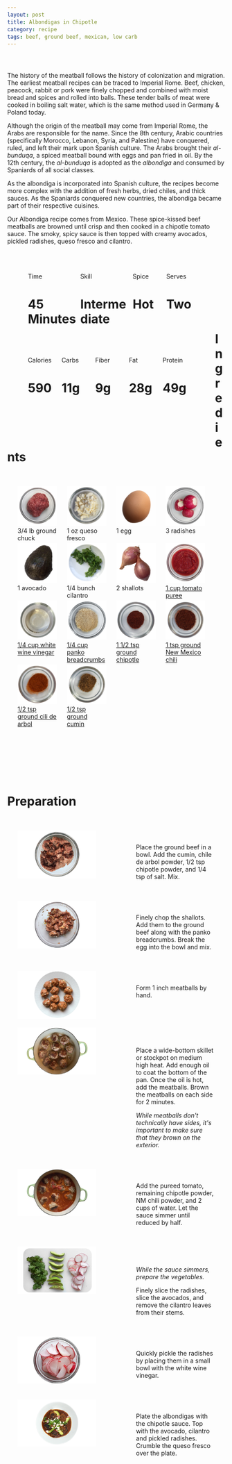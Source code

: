 ```yaml
---
layout: post
title: Albondigas in Chipotle
category: recipe
tags: beef, ground beef, mexican, low carb
---
```

<header>
<link href='http://fonts.googleapis.com/css?family=heebo:300' rel='stylesheet' type='text/css'>
</header>

The history of the meatball follows the history of colonization and migration. The earliest meatball recipes can be traced to Imperial Rome. Beef, chicken, peacock, rabbit or pork were finely chopped and combined with moist bread and spices and rolled into balls. These tender balls of meat were cooked in boiling salt water, which is the same method used in Germany & Poland today.

Although the origin of the meatball may come from Imperial Rome, the Arabs are responsible for the name. Since the 8th century, Arabic countries (specifically Morocco, Lebanon, Syria, and Palestine) have conquered, ruled, and left their mark upon Spanish culture. The Arabs brought their *al-bunduqa*, a spiced meatball bound with eggs and pan fried in oil. By the 12th century, the *al-bunduqa* is adopted as the *albondiga* and consumed by Spaniards of all social classes.

As the albondiga is incorporated into Spanish culture, the recipes become more complex with the addition of fresh herbs, dried chiles, and thick sauces. As the Spaniards conquered new countries, the albondiga became part of their respective cuisines.

Our Albondiga recipe comes from Mexico. These spice-kissed beef meatballs are browned until crisp and then cooked in a chipotle tomato sauce. The smoky, spicy sauce is then topped with creamy avocados, pickled radishes, queso fresco and cilantro.


<ul>
<div id= "recipedetails">
<div id= "time"> Time </div>
<div id= "skill"> Skill </div>
<div id= "spice"> Spice </div>
<div id= "serves"> Serves </div>
</div>

<div id= "recipenumbers">
<div id= "time"><h1> 45 Minutes</h1> </div>
<div id= "skill"><h1> Intermediate</h1> </div>
<div id= "spice"><h1> Hot</h1> </div>
<div id= "serves"><h1> Two </h1> </div>
</div>

<div id= "nutritiondetails">
<div id="calories"> Calories </div>
<div id="carbs"> Carbs </div>
<div id="fiber"> Fiber </div>
<div id="fat"> Fat </div>
<div id="protein"> Protein </div>
</div>

<div id= "nutritionnumbers">
<div id="calories"><h1> 590</h1> </div>
<div id="carbs"><h1> 11g</h1> </div>
<div id="fiber"><h1> 9g</h1> </div>
<div id="fat"><h1> 28g</h1> </div>
<div id="protein"><h1> 49g</h1> </div>
</div>
</ul>

<div id= "ingredienthdr">
<h1>Ingredients</h1>
</div>


<ul>
<div id="ingredients">
<div id="ingredientone"><img src="/images/ingredients/groundchuck.png"/>3/4 lb ground chuck </div>
<div id="ingredienttwo"><img src="/images/ingredients/quesofresco.png"/>1 oz queso fresco</div>
<div id="ingredientthree"><img src="/images/ingredients/egg.png"/>1 egg</div>
<div id="ingredientfour"><img src="/images/ingredients/radishes.png"/>3 radishes</div>
</div>

<div id="ingredients">
<div id="ingredientone"><img src="/images/ingredients/avocado.png"/>1 avocado</div>
<div id="ingredienttwo"><img src="/images/ingredients/cilantro.png"/>1/4 bunch cilantro</div>
<div id="ingredientthree"><img src="/images/ingredients/shallots.png"/>2 shallots</div>
<div id="ingredientfour"><a href="https://www.amazon.com/gp/product/B001SAWI38/ref=as_li_qf_sp_asin_il_tl?ie=UTF8&tag=cilalime-20&camp=1789&creative=9325&linkCode=as2&creativeASIN=B001SAWI38&linkId=f50a9f64e07d6fe1dfa9c524415c9b72"><img src="/images/ingredients/tomatopuree.png"/>1 cup tomato puree</a></div>
</div>

<div id="ingredients">
<div id="ingredientone"><a href="https://www.amazon.com/gp/product/B000LRKPAC/ref=as_li_qf_sp_asin_il_tl?ie=UTF8&tag=cilalime-20&camp=1789&creative=9325&linkCode=as2&creativeASIN=B000LRKPAC&linkId=9f43b3d2ff96a2f6c8771dce441f2084"><img src="/images/ingredients/whitewinevinegar.png"/>1/4 cup white wine vinegar</a></div>
<div id="ingredienttwo"><a href="https://www.amazon.com/gp/product/B0086PGTOC/ref=as_li_qf_sp_asin_il_tl?ie=UTF8&tag=cilalime-20&camp=1789&creative=9325&linkCode=as2&creativeASIN=B0086PGTOC&linkId=865c1e77ae03f6c46059ff0763fc683d"><img src="/images/ingredients/panko.png"/>1/4 cup panko breadcrumbs</a></div>
<div id="ingredientthree"><a href="https://www.amazon.com/gp/product/B00DBETL5M/ref=as_li_qf_sp_asin_il_tl?ie=UTF8&tag=cilalime-20&camp=1789&creative=9325&linkCode=as2&creativeASIN=B00DBETL5M&linkId=06994a432365b52df033e059887aa858"><img src="/images/ingredients/groundchipotle.png"/>1 1/2 tsp ground chipotle</a></div>
<div id="ingredientfour"><a href="https://www.amazon.com/gp/product/B00A3811VG/ref=as_li_qf_sp_asin_il_tl?ie=UTF8&tag=cilalime-20&camp=1789&creative=9325&linkCode=as2&creativeASIN=B00A3811VG&linkId=f28f3c9922f716503875538a24d95a8d"><img src="/images/ingredients/groundnmchili.png"/>1 tsp ground New Mexico chili</a></div>
</div>

<div id="ingredients">
<div id="ingredientone"><a href="https://www.amazon.com/gp/product/B0035O0ZRQ/ref=as_li_qf_sp_asin_il_tl?ie=UTF8&tag=cilalime-20&camp=1789&creative=9325&linkCode=as2&creativeASIN=B0035O0ZRQ&linkId=4961647e23e075d146cf7f43b0f39ddb"><img src="/images/ingredients/groundchilidearbol.png"/>1/2 tsp ground cili de arbol</a></div>
<div id="ingredienttwo"><a href="https://www.amazon.com/gp/product/B000WS3AJS/ref=as_li_qf_sp_asin_il_tl?ie=UTF8&tag=cilalime-20&camp=1789&creative=9325&linkCode=as2&creativeASIN=B000WS3AJS&linkId=aa8d30379d619c30d128866d707db320"><img src="/images/ingredients/groundcumin.png"/>1/2 tsp ground cumin</a></div>
<div id="ingredientthree"></div>
<div id="ingredientfour"></div>
</div>
</ul>

<div id="preparation">
<h1>Preparation</h1>
</div>

<ul>
<div id="instruction">
<div id="image"><img src="/images/albondigas/albondigas1.png"/> </div>
<div id="step">Place the ground beef in a bowl. Add the cumin, chile de arbol powder, 1/2 tsp chipotle powder, and 1/4 tsp of salt. Mix.</div>
</div>
</ul>

<ul>
<div id="instruction">
<div id="image"><img src="/images/albondigas/albondigas2.png"/> </div>
<div id="step">Finely chop the shallots. Add them to the ground beef along with the panko breadcrumbs. Break the egg into the bowl and mix.</div>
</div>
</ul>

<ul>
<div id="instruction">
<div id="image"><img src="/images/albondigas/albondigas3.png"/> </div>
<div id="step">Form 1 inch meatballs by hand.</div>
</div>
</ul>

<ul>
<div id="instruction">
<div id="image"><img src="/images/albondigas/albondigas4.png"/> </div>
<div id="step">	<p>Place a wide-bottom skillet or stockpot on medium high heat. Add enough oil to coat the bottom of the pan. Once the oil is hot, add the meatballs. Brown the meatballs on each side for 2 minutes.</p><i> While meatballs don't technically have sides, it's important to make sure that they brown on the exterior.</i></div>
</div>
</ul>

<ul>
<div id="instruction">
<div id="image"><img src="/images/albondigas/albondigas5.png"/> </div>
<div id="step">	Add the pureed tomato, remaining chipotle powder, NM chili powder, and 2 cups of water. Let the sauce simmer until reduced by half.</div>
</div>
</ul>

<ul>
<div id="instruction">
<div id="image"><img src="/images/albondigas/albondigas6.png"/> </div>
<div id="step"><p><i>While the sauce simmers, prepare the vegetables.</i></p>Finely slice the radishes, slice the avocados, and remove the cilantro leaves from their stems.</div>
</div>
</ul>

<ul>
<div id="instruction">
<div id="image"><img src="/images/albondigas/albondigas7.png"/> </div>
<div id="step">Quickly pickle the radishes by placing them in a small bowl with the white wine vinegar.</div>
</div>
</ul>

<ul>
<div id="instruction">
<div id="image"><img src="/images/albondigas/albondigas8.png"/> </div>
<div id="step">Plate the albondigas with the chipotle sauce. Top with the avocado, cilantro and pickled radishes. Crumble the queso fresco over the plate.</div>
</div>
</ul>

<style>
#recipedetails { width: 90%; display:inline-block; float: left; margin-left: 5%; margin-top: 50px;}
#time { width: 26%; float: left;}
#skill { width: 26%; float: left; margin-left: 2%;}
#spice { width: 16%; float: left; margin-left: 2%;}
#serves { width 16%; float: left; margin-left: 2%;}
.clear {clear:both;}

#recipenumbers {width: 90%; display:inline-block; float: left; margin-left: 5%;}
#time { width: 26%; float: left;}
#skill { width: 26%; float: left; margin-left: 2%;}
#spice { width: 16%; float: left; margin-left: 2%;}
#serves { width 16%; float: left; margin-left: 2%;}
.clear {clear:both;}

#nutritiondetails { width: 90%; display:inline-block; float: left; margin-left: 5%; margin-top: 50px;}
#calories { width: 18%; float: left;}
#carbs { width: 18%; float: left; margin-left: 0%;}
#fiber { width: 18%; float: left; margin-left: 0%;}
#fat { width: 18%; float: left; margin-left: 0%;}
#protein { width: 18%; float: left; margin-left: 0%;}
.clear {clear:both;}

#nutritionnumbers { width: 90%; display:inline-block; float: left; margin-left: 5%; margin-bottom: 100px;}
#calories { width: 18%; float: left;}
#carbs { width: 18%; float: left; margin-left: 0%;}
#fiber { width: 18%; float: left; margin-left: 0%;}
#fat { width: 18%; float: left; margin-left: 0%;}
#protein { width: 18%; float: left; margin-left: 0%;}
.clear {clear:both;}

#ingredienthdr { margin-top:200px; margin-bottom:50px;}

#ingredients { width: 95%; display:inline-block;}
#ingredientone { width: 20%; float:left;}
#ingredienttwo { width: 20%; float:left; margin-left: 5%;}
#ingredientthree { width:20%; float:left; margin-left: 5%;}
#ingredientfour { width:20%; float:left; margin-left: 5%;}
.clear {clear:both;}

#preparation { margin-top: 150px; margin-bottom: 50px;}

#instruction { width:95%; display:inline-block;}
#image { width: 40%; float:left;}
#step { width: 40%; float:right; margin-top: 30px; margin-bottom: 30px;}
.clear {clear:both;}`

</style>
